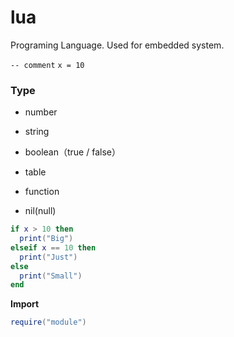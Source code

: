 # lua
Programing Language.
Used for embedded system.

`-- comment`
`x = 10`

### Type
* number

* string

* boolean（true / false）

* table

* function

* nil(null)

```lua
if x > 10 then
  print("Big")
elseif x == 10 then
  print("Just")
else
  print("Small")
end
```

**Import**

```lua
require("module") 
```

